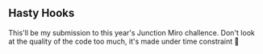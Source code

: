 ## Hasty Hooks

This'll be my submission to this year's Junction Miro challence. Don't look at the quality of the code too much, it's made under time constraint 😬